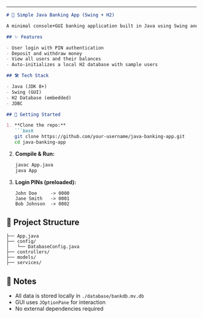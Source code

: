 
---

````markdown
# 🏦 Simple Java Banking App (Swing + H2)

A minimal console+GUI banking application built in Java using Swing and an embedded H2 database.

## ✨ Features

- User login with PIN authentication
- Deposit and withdraw money
- View all users and their balances
- Auto-initializes a local H2 database with sample users

## 🛠️ Tech Stack

- Java (JDK 8+)
- Swing (GUI)
- H2 Database (embedded)
- JDBC

## 🚀 Getting Started

1. **Clone the repo:**
   ```bash
   git clone https://github.com/your-username/java-banking-app.git
   cd java-banking-app
````

2. **Compile & Run:**

   ```bash
   javac App.java
   java App
   ```

3. **Login PINs (preloaded):**

   ```
   John Doe     -> 0000
   Jane Smith   -> 0001
   Bob Johnson  -> 0002
   ```

## 📁 Project Structure

```
├── App.java
├── config/
│   └── DatabaseConfig.java
├── controllers/
├── models/
├── services/
```

## 📌 Notes

* All data is stored locally in `./database/bankdb.mv.db`
* GUI uses `JOptionPane` for interaction
* No external dependencies required
